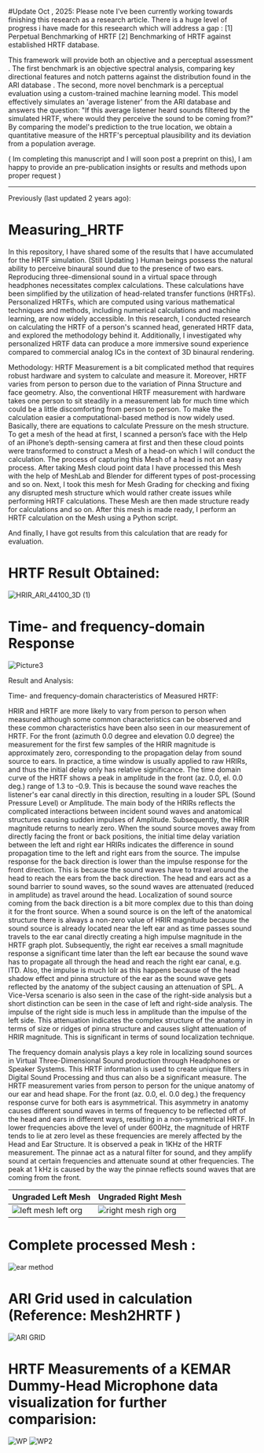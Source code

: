 #Update Oct , 2025: 
Please note I've been currently working towards finishing this research as a research article. There is a huge level of progress i have made for this reseearch which will address a gap : [1] Perpetual Benchmarking of HRTF [2] Benchmarking of HRTF against established HRTF database. 

This framework will provide both an objective and a perceptual assessment . The first benchmark is an objective spectral analysis, comparing key directional features and notch patterns against the distribution found in the ARI database . The second, more novel benchmark is a perceptual evaluation using a custom-trained machine learning model. This model effectively simulates an 'average listener' from the ARI database and answers the question: "If this average listener heard sounds filtered by the simulated HRTF, where would they perceive the sound to be coming from?" By comparing the model's prediction to the true location, we obtain a quantitative measure of the HRTF's perceptual plausibility and its deviation from a population average.

( Im completing this manuscript and I will soon post a preprint on this), I am happy to provide an pre-publication insights or results and methods upon proper request ) 

----------

Previously (last updated 2 years ago): 

# Measuring_HRTF
In this repository, I have shared some of the results that I have accumulated for the HRTF simulation. (Still Updating )
Human beings possess the natural ability to perceive binaural sound due to the presence of two ears. Reproducing three-dimensional sound in a virtual space through headphones necessitates complex calculations. These calculations have been simplified by the utilization of head-related transfer functions (HRTFs). Personalized HRTFs, which are computed using various mathematical techniques and methods, including numerical calculations and machine learning, are now widely accessible. In this research, I conducted research on calculating the HRTF of a person's scanned head, generated HRTF data, and explored the methodology behind it. Additionally, I investigated why personalized HRTF data can produce a more immersive sound experience compared to commercial analog ICs in the context of 3D binaural rendering.

Methodology:   HRTF Measurement is a bit complicated method that requires robust hardware and system to calculate and measure it. Moreover, HRTF varies from person to person due to the variation of Pinna Structure and face geometry. Also, the conventional HRTF measurement with hardware takes one person to sit steadily in a measurement lab for much time which could be a little discomforting from person to person. To make the calculation easier a computational-based method is now widely used. Basically, there are equations to calculate Pressure on the mesh structure.  
To get a mesh of the head at first, I scanned a person’s face with the Help of an iPhone’s depth-sensing camera at first and then these cloud points were transformed to construct a Mesh of a head-on which I will conduct the calculation. The process of capturing this Mesh of a head is not an easy process. After taking Mesh cloud point data I have processed this Mesh with the help of MeshLab and Blender for different types of post-processing and so on. Next, I took this mesh for Mesh Grading for checking and fixing any disrupted mesh structure which would rather create issues while performing HRTF calculations. These Mesh are then made structure ready for calculations and so on. After this mesh is made ready, I perform an HRTF calculation on the Mesh using a Python script. 

And finally, I have got results from this calculation that are ready for evaluation. 

# HRTF Result Obtained:
![HRIR_ARI_44100_3D (1)](https://github.com/abidshahriar/HRTF_-result/assets/64680295/32980442-b6a6-4cf2-8913-1f8c2191d661)
# Time- and frequency-domain Response
![Picture3](https://github.com/abidshahriar/HRTF_-result/assets/64680295/11e29a0b-b487-49b5-832e-6e2224a92f5e)


Result and Analysis: 

Time- and frequency-domain characteristics of Measured HRTF: 

HRIR and HRTF are more likely to vary from person to person when measured although some common characteristics can be observed and these common characteristics have been also seen in our measurement of HRTF. For the front (azimuth 0.0 degree and elevation 0.0 degree) the measurement for the first few samples of the HRIR magnitude is approximately zero, corresponding to the propagation delay from sound source to ears. In practice, a time window is usually applied to raw HRIRs, and thus the initial delay only has relative significance. The time domain curve of the HRTF shows a peak in amplitude in the front (az. 0.0, el. 0.0 deg.) range of 1.3 to -0.9. This is because the sound wave reaches the listener's ear canal directly in this direction, resulting in a louder SPL (Sound Pressure Level) or Amplitude. The main body of the HRIRs reflects the complicated interactions between incident sound waves and anatomical structures causing sudden impulses of Amplitude. Subsequently, the HRIR magnitude returns to nearly zero. When the sound source moves away from directly facing the front or back positions, the initial time delay variation between the left and right ear HRIRs indicates the difference in sound propagation time to the left and right ears from the source. The impulse response for the back direction is lower than the impulse response for the front direction. This is because the sound waves have to travel around the head to reach the ears from the back direction. The head and ears act as a sound barrier to sound waves, so the sound waves are attenuated (reduced in amplitude) as travel around the head. Localization of sound source coming from the back direction is a bit more complex due to this than doing it for the front source. When a sound source is on the left of the anatomical structure there is always a non-zero value of HRIR magnitude because the sound source is already located near the left ear and as time passes sound travels to the ear canal directly creating a high impulse magnitude in the HRTF graph plot. Subsequently, the right ear receives a small magnitude response a significant time later than the left ear because the sound wave has to propagate all through the head and reach the right ear canal, e.g. ITD. Also, the impulse is much loIr as this happens because of the head shadow effect and pinna structure of the ear as the sound wave gets reflected by the anatomy of the subject causing an attenuation of SPL. A Vice-Versa scenario is also seen in the case of the right-side analysis but a short distinction can be seen in the case of left and right-side analysis. The impulse of the right side is much less in amplitude than the impulse of the left side. This attenuation indicates the complex structure of the anatomy in terms of size or ridges of pinna structure and causes slight attenuation of HRIR magnitude. This is significant in terms of sound localization technique. 


The frequency domain analysis plays a key role in localizing sound sources in Virtual Three-Dimensional Sound production through Headphones or Speaker Systems. This HRTF information is used to create unique filters in Digital Sound Processing and thus can also be a significant measure. 
The HRTF measurement varies from person to person for the unique anatomy of our ear and head shape. For the front (az. 0.0, el. 0.0 deg.) the frequency response curve for both ears is asymmetrical. This asymmetry in anatomy causes different sound waves in terms of frequency to be reflected off of the head and ears in different ways, resulting in a non-symmetrical HRTF. In lower frequencies above the level of under 600Hz, the magnitude of HRTF tends to lie at zero level as these frequencies are merely affected by the Head and Ear Structure. It is observed a peak in 1KHz of the HRTF measurement. The pinnae act as a natural filter for sound, and they amplify sound at certain frequencies and attenuate sound at other frequencies. The peak at 1 kHz is caused by the way the pinnae reflects sound waves that are coming from the front.

|Ungraded Left Mesh |Ungraded Right Mesh |
|------------|-----------|
|      ![left mesh left org ](https://github.com/abidshahriar/HRTF_-result/assets/64680295/f3505174-6f6c-4a20-aa99-f8fe2f314b76)|  ![right mesh righ org ](https://github.com/abidshahriar/HRTF_-result/assets/64680295/58b3e677-ec4c-48d3-b275-dc94229b0b4e)|

# Complete processed Mesh :

![ear method](https://github.com/abidshahriar/HRTF_-result/assets/64680295/3bf87dcc-9932-48dc-9924-7d0c4d354279)

# ARI Grid used in calculation (Reference: Mesh2HRTF )
![ARI GRID](https://github.com/abidshahriar/HRTF_-result/assets/64680295/de8202b0-150c-4444-9e09-42962193707d)


# HRTF Measurements of a KEMAR Dummy-Head Microphone data visualization for further comparision:

![WP](https://github.com/abidshahriar/HRTF_-result/assets/64680295/ac040751-8cd6-4f95-b0a6-a298ee5d6f13)
![WP2](https://github.com/abidshahriar/HRTF_-result/assets/64680295/092eda7d-9248-4083-873e-1d631ea13d7d)
